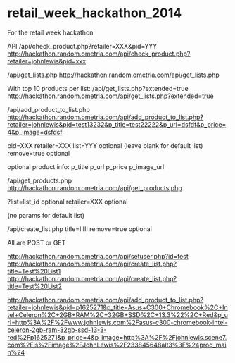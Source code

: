 retail_week_hackathon_2014
==========================

For the retail week hackathon

API
/api/check_product.php?retailer=XXX&pid=YYY
http://hackathon.random.ometria.com/api/check_product.php?retailer=johnlewis&pid=xxx

/api/get_lists.php
http://hackathon.random.ometria.com/api/get_lists.php


With top 10 products per list:
/api/get_lists.php?extended=true
http://hackathon.random.ometria.com/api/get_lists.php?extended=true

/api/add_product_to_list.php
http://hackathon.random.ometria.com/api/add_product_to_list.php?retailer=johnlewis&pid=test13232&p_title=test22222&p_url=dsfdf&p_price=4&p_image=dsfdsf

pid=XXX
retailer=XXX
list=YYY optional (leave blank for default list)
remove=true optional

optional product info:
p_title
p_url
p_price
p_image_url


/api/get_products.php
http://hackathon.random.ometria.com/api/get_products.php

?list=list_id optional
retailer=XXX optional

(no params for default list)



/api/create_list.php
title=IIIII
remove=true optional


All are POST or GET





http://hackathon.random.ometria.com/api/setuser.php?id=test
http://hackathon.random.ometria.com/api/create_list.php?title=Test%20List1
http://hackathon.random.ometria.com/api/create_list.php?title=Test%20List2

http://hackathon.random.ometria.com/api/add_product_to_list.php?retailer=johnlewis&pid=p1625271&p_title=Asus+C300+Chromebook%2C+Intel+Celeron%2C+2GB+RAM%2C+32GB+SSD%2C+13.3%22%2C+Red&p_url=http%3A%2F%2Fwww.johnlewis.com%2Fasus-c300-chromebook-intel-celeron-2gb-ram-32gb-ssd-13-3-red%2Fp1625271&p_price=4&p_image=http%3A%2F%2Fjohnlewis.scene7.com%2Fis%2Fimage%2FJohnLewis%2F233845648alt3%3F%24prod_main%24



